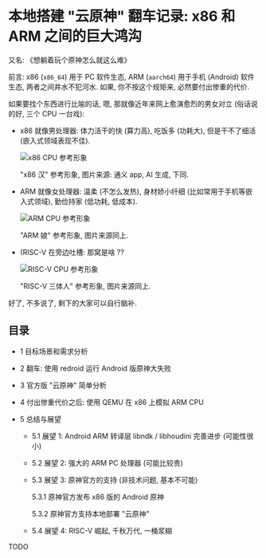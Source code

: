 # 本地搭建 "云原神" 翻车记录: x86 和 ARM 之间的巨大鸿沟

又名: 《想躺着玩个原神怎么就这么难》

前言: x86 (`x86_64`) 用于 PC 软件生态, ARM (`aarch64`) 用于手机
(Android) 软件生态, 两者之间井水不犯河水.
如果, 你不按这个规矩来, 必然要付出惨重的代价.

如果要找个东西进行比喻的话, 嗯, 那就像近年来网上愈演愈烈的男女对立
(俗话说的好, 三个 CPU 一台戏):

+ x86 就像男处理器: 体力活干的快 (算力高), 吃饭多 (功耗大),
  但是干不了细活 (嵌入式领域表现不佳).

  ![x86 CPU 参考形象](./图/0-cpu-1.jpg)

  "x86 汉" 参考形象, 图片来源: 通义 app, AI 生成, 下同.

+ ARM 就像女处理器: 温柔 (不怎么发热),
  身材娇小纤细 (比如常用于手机等嵌入式领域), 勤俭持家 (低功耗, 低成本).

  ![ARM CPU 参考形象](./图/0-cpu-2.jpg)

  "ARM 娘" 参考形象, 图片来源同上.

+ (RISC-V 在旁边吐槽: 那窝是啥 ??

  ![RISC-V CPU 参考形象](./图/0-cpu-3.jpg)

  "RISC-V 三体人" 参考形象, 图片来源同上.

好了, 不多说了, 剩下的大家可以自行脑补.


## 目录

+ 1 目标场景和需求分析

+ 2 翻车: 使用 redroid 运行 Android 版原神大失败

+ 3 官方版 "云原神" 简单分析

+ 4 付出惨重代价之后: 使用 QEMU 在 x86 上模拟 ARM CPU

+ 5 总结与展望

  - 5.1 展望 1: Android ARM 转译层 libndk / libhoudini 完善进步 (可能性很小)

  - 5.2 展望 2: 强大的 ARM PC 处理器 (可能比较贵)

  - 5.3 展望 3: 原神官方的支持 (非技术问题, 基本不可能)

    5.3.1 原神官方发布 x86 版的 Android 原神

    5.3.2 原神官方支持本地部署 "云原神"

  - 5.4 展望 4: RISC-V 崛起, 千秋万代, 一桶浆糊


TODO
